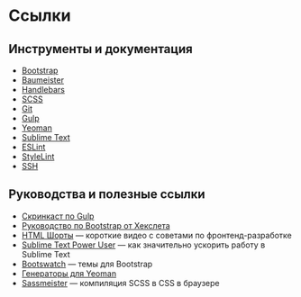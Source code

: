 # Ссылки

## Инструменты и документация

* [Bootstrap](https://getbootstrap.com/docs/4.0/getting-started/introduction/)
* [Baumeister](https://github.com/micromata/Baumeister/blob/master/README.md)
* [Handlebars](http://handlebarsjs.com/)
* [SCSS](https://sass-scss.ru/documentation/)
* [Git](https://githowto.com/ru)
* [Gulp](https://gulpjs.com/)
* [Yeoman](http://yeoman.io/)
* [Sublime Text](https://www.sublimetext.com/)
* [ESLint](https://eslint.org/)
* [StyleLint](https://stylelint.io/)
* [SSH](https://hexletguides.github.io/ssh/)

## Руководства и полезные ссылки

* [Скринкаст по Gulp](https://learn.javascript.ru/screencast/gulp)
* [Руководство по Bootstrap от Хекслета](https://hexletguides.github.io/bootstrap/)
* [HTML Шорты](https://htmlacademy.ru/shorts) — короткие видео с советами по фронтенд-разработке
* [Sublime Text Power User](https://sublimetextbook.com/) — как значительно ускорить работу в Sublime Text
* [Bootswatch](https://bootswatch.com/) — темы для Bootstrap
* [Генераторы для Yeoman](http://yeoman.io/generators/)
* [Sassmeister](https://www.sassmeister.com/) — компиляция SCSS в CSS в браузере




